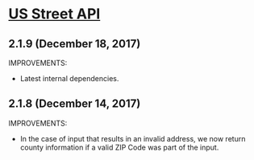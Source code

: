 # [US Street API](https://smartystreets.com/docs/cloud/us-street-api)


## 2.1.9 (December 18, 2017)

IMPROVEMENTS:

- Latest internal dependencies.


## 2.1.8 (December 14, 2017)

IMPROVEMENTS:

- In the case of input that results in an invalid address, we now return county information if a valid ZIP Code was part of the input.